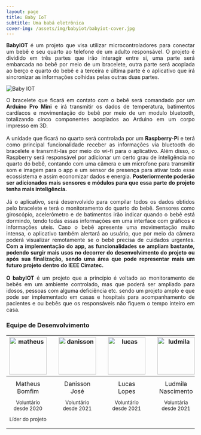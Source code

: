 ```yaml
---
layout: page
title: Baby IoT
subtitle: Uma babá eletrônica
cover-img: /assets/img/babyiot/babyiot-cover.jpg
---
```


<!-- Baba eletrônica que ofereça conexão entre o bebê, seu quarto e um aplicativo que irá integrar e monitorar tudo. O projeto deverá inicialmente promover a conexão entre os microcontroladores e o celular e englobará conhecimentos de programação de microcontroladores, sensores e desenvolvimento de aplicativo. -->
<p style="text-align:justify">
<b>BabyIOT</b> é um projeto que visa utilizar microcontroladores para conectar um bebê e seu quarto ao telefone de um adulto responsável. O projeto é dividido em três partes que irão interagir entre si, uma parte será embarcada no bebê por meio de um bracelete, outra parte será acoplada ao berço e quarto do bebê e a terceira e última parte é o aplicativo que irá sincronizar as informações colhidas pelas outras duas partes.
</p>

![Baby IOT](../assets/img/babyiot/logo.png)

<p style="text-align:justify">
O bracelete que ficará em contato com o bebê será comandado por um <b>Arduino Pro Mini</b> e irá transmitir os dados de temperatura, batimentos cardíacos e movimentação do bebê por meio de um modulo bluetooth, totalizando cinco componentes acoplados ao Arduino em um corpo impresso em 3D.
<br><br>
A unidade que ficará no quarto será controlada por um <b>Raspberry-Pi</b> e terá como principal funcionalidade receber as informações via bluetooth do bracelete e transmiti-las por meio do wi-fi para o aplicativo. Além disso, o Raspberry será responsável por adicionar um certo grau de inteligência no quarto do bebê, contando com uma câmera e um microfone para transmitir som e imagem para o app e um sensor de presença para ativar todo esse ecossistema e assim economizar dados e energia. <b>Posteriormente poderão ser adicionados mais sensores e módulos para que essa parte do projeto tenha mais inteligência.</b>
<br><br>
Já o aplicativo, será desenvolvido para compilar todos os dados obtidos pelo bracelete e terá o monitoramento do quarto do bebê. Sensores como giroscópio, acelerômetro e de batimentos irão indicar quando o bebê está dormindo, tendo todas essas informações em uma interface com gráficos e informações uteis. Caso o bebê apresente uma movimentação muito intensa, o aplicativo também alertará ao usuário, que por meio da câmera poderá visualizar remotamente se o bebê precisa de cuidados urgentes. <b>Com a implementação do app, as funcionalidades se ampliam bastante, podendo surgir mais usos no decorrer do desenvolvimento do projeto ou após sua finalização, sendo uma área que pode representar mais um futuro projeto dentro do IEEE Cimatec.</b>
<br><br>
<b>O babyIOT</b> é um projeto que a princípio é voltado ao monitoramento de bebês em um ambiente controlado, mas que poderá ser ampliado para idosos, pessoas com alguma deficiência etc. sendo um projeto amplo e que pode ser implementado em casas e hospitais para acompanhamento de pacientes e ou bebês que os responsáveis não fiquem o tempo inteiro em casa.
</p>

### Equipe de Desenvolvimento
<div class="row">
  <div class=" col-xl-auto offset-xl-0 col-lg-4 offset-lg-0">
    <div class="mobile-side-scroller">
      <table class="table-borderless highlight">
        <thead>
          <tr>
            <th style="text-align:center"><img src="{{ 'assets/img/voluntarios/matheus_bomfim.png' | relative_url }}" width="100" alt="matheus" class="img-fluid rounded-circle"/></th>
            <th></th>
            <th style="text-align:center"><img src="{{ 'assets/img/voluntarios/danisson_jose.png' | relative_url }}" width="100" alt="danisson" class="img-fluid rounded-circle"/></th>
            <th></th>
            <th style="text-align:center"><img src="{{ 'assets/img/voluntarios/lucas_lopes.png' | relative_url }}" width="100" alt="lucas" class="img-fluid rounded-circle"/></th>
            <th></th>
            <th style="text-align:center"><img src="{{ 'assets/img/voluntarios/ludmila_nascimento.png' | relative_url }}" width="100" alt="ludmila" class="img-fluid rounded-circle"/></th>
          </tr>
        </thead>
        <tbody>
          <tr class="font-weight-bolder" style="text-align:center">
            <td style="text-align:center; padding:10px 0px" width="25%">Matheus<br>Bomfim</td>
            <td></td>
            <td style="text-align:center; padding:10px 0px" width="25%">Danisson<br>José</td>
            <td></td>
            <td style="text-align:center; padding:10px 0px" width="25%">Lucas<br>Lopes</td>
            <td></td>
            <td style="text-align:center; padding:10px 0px" width="25%">Ludmila<br>Nascimento</td>
          </tr>
          <tr>
            <td style="vertical-align:top; text-align:center">
            <small>Voluntário desde 2020<p>Líder do projeto</p></small></td>
            <td></td>
            <td style="vertical-align:top; text-align:center">
            <small>Voluntário desde 2021</small></td>
            <td></td>
            <td style="vertical-align:top; text-align:center">
            <small>Voluntário desde 2021</small></td>
            <td></td>
            <td style="vertical-align:top; text-align:center">
            <small>Voluntária desde 2021</small></td>
          </tr>
        </tbody>
      </table>
    </div>
  </div>
</div>
